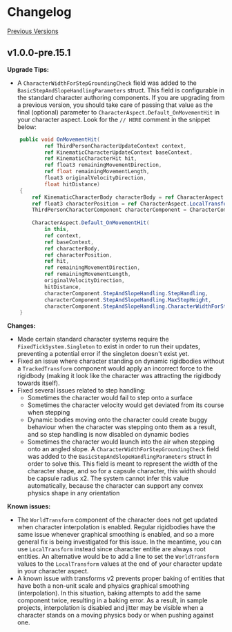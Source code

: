 
# Changelog

[Previous Versions](./Changelog/changelog-archive.md)

## v1.0.0-pre.15.1

**Upgrade Tips:**
* A `CharacterWidthForStepGroundingCheck` field was added to the `BasicStepAndSlopeHandlingParameters` struct. This field is configurable in the standard character authoring components. If you are upgrading from a previous version, you should take care of passing that value as the final (optional) parameter to `CharacterAspect.Default_OnMovementHit` in your character aspect. Look for the `// HERE` comment in the snippet below:
```cs
    public void OnMovementHit(
            ref ThirdPersonCharacterUpdateContext context,
            ref KinematicCharacterUpdateContext baseContext,
            ref KinematicCharacterHit hit,
            ref float3 remainingMovementDirection,
            ref float remainingMovementLength,
            float3 originalVelocityDirection,
            float hitDistance)
    {
        ref KinematicCharacterBody characterBody = ref CharacterAspect.CharacterBody.ValueRW;
        ref float3 characterPosition = ref CharacterAspect.LocalTransform.ValueRW.Position;
        ThirdPersonCharacterComponent characterComponent = CharacterComponent.ValueRO;
        
        CharacterAspect.Default_OnMovementHit(
            in this,
            ref context,
            ref baseContext,
            ref characterBody,
            ref characterPosition,
            ref hit,
            ref remainingMovementDirection,
            ref remainingMovementLength,
            originalVelocityDirection,
            hitDistance,
            characterComponent.StepAndSlopeHandling.StepHandling,
            characterComponent.StepAndSlopeHandling.MaxStepHeight,
            characterComponent.StepAndSlopeHandling.CharacterWidthForStepGroundingCheck); // HERE
    }
```


**Changes:**
* Made certain standard character systems require the `FixedTickSystem.Singleton` to exist in order to run their updates, preventing a potential error if the singleton doesn't exist yet.
* Fixed an issue where character standing on dynamic rigidbodies without a `TrackedTransform` component would apply an incorrect force to the rigidbody (making it look like the character was attracting the rigidbody towards itself).
* Fixed several issues related to step handling:
    * Sometimes the character would fail to step onto a surface
    * Sometimes the character velocity would get deviated from its course when stepping
    * Dynamic bodies moving onto the character could create buggy behaviour when the character was stepping onto them as a result, and so step handling is now disabled on dynamic bodies
    * Sometimes the character would launch into the air when stepping onto an angled slope. A `CharacterWidthForStepGroundingCheck` field was added to the `BasicStepAndSlopeHandlingParameters` struct in order to solve this. This field is meant to represent the width of the character shape, and so for a capsule character, this width should be capsule radius x2. The system cannot infer this value automatically, because the character can support any convex physics shape in any orientation


**Known issues:**
* The `WorldTransform` component of the character does not get updated when character interpolation is enabled. Regular rigidbodies have the same issue whenever graphical smoothing is enabled, and so a more general fix is being investigated for this issue. In the meantime, you can use `LocalTransform` instead since character entitie are always root entities. An alternative would be to add a line to set the `WorldTransform` values to the `LocalTransform` values at the end of your character update in your character aspect.
* A known issue with transforms v2 prevents proper baking of entities that have both a non-unit scale and physics graphical smoothing (interpolation). In this situation, baking attempts to add the same component twice, resulting in a baking error. As a result, in sample projects, interpolation is disabled and jitter may be visible when a character stands on a moving physics body or when pushing against one.